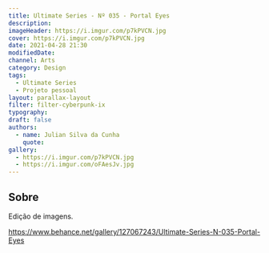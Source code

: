 ```yaml
---
title: Ultimate Series - Nº 035 - Portal Eyes
description:
imageHeader: https://i.imgur.com/p7kPVCN.jpg
cover: https://i.imgur.com/p7kPVCN.jpg
date: 2021-04-28 21:30
modifiedDate:
channel: Arts
category: Design
tags:
  - Ultimate Series
  - Projeto pessoal
layout: parallax-layout
filter: filter-cyberpunk-ix
typography:
draft: false
authors:
  - name: Julian Silva da Cunha
    quote:
gallery:
  - https://i.imgur.com/p7kPVCN.jpg
  - https://i.imgur.com/oFAesJv.jpg
---
```


## Sobre

Edição de imagens.

https://www.behance.net/gallery/127067243/Ultimate-Series-N-035-Portal-Eyes
